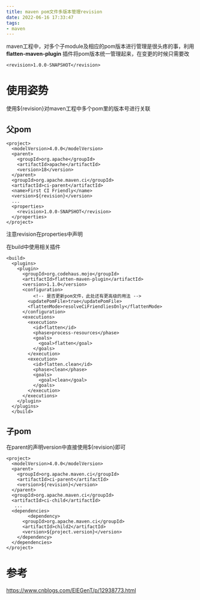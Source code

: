 ```yaml
---
title: maven pom文件多版本管理revision
date: 2022-06-16 17:33:47
tags: 
- maven
---
```


maven工程中，对多个子module及相应的pom版本进行管理是很头疼的事，利用**flatten-maven-plugin** 插件将pom版本统一管理起来，在变更的时候只需要改

<!-- more -->

```
<revision>1.0.0-SNAPSHOT</revision>
```

# 使用姿势

使用${revision}对maven工程中多个pom里的版本号进行关联

## 父pom

```
<project>
  <modelVersion>4.0.0</modelVersion>
  <parent>
    <groupId>org.apache</groupId>
    <artifactId>apache</artifactId>
    <version>18</version>
  </parent>
  <groupId>org.apache.maven.ci</groupId>
  <artifactId>ci-parent</artifactId>
  <name>First CI Friendly</name>
  <version>${revision}</version>
  ...
  <properties>
    <revision>1.0.0-SNAPSHOT</revision>
  </properties>
</project>
```

注意revision在properties中声明

在build中使用相关插件

```
<build>
  <plugins>
    <plugin>
      <groupId>org.codehaus.mojo</groupId>
      <artifactId>flatten-maven-plugin</artifactId>
      <version>1.1.0</version>
      <configuration>
          <!-- 是否更新pom文件，此处还有更高级的用法 -->
        <updatePomFile>true</updatePomFile>
        <flattenMode>resolveCiFriendliesOnly</flattenMode>
      </configuration>
      <executions>
        <execution>
          <id>flatten</id>
          <phase>process-resources</phase>
          <goals>
            <goal>flatten</goal>
          </goals>
        </execution>
        <execution>
          <id>flatten.clean</id>
          <phase>clean</phase>
          <goals>
            <goal>clean</goal>
          </goals>
        </execution>
      </executions>
    </plugin>
  </plugins>
  </build>
```
## 子pom
在parent的声明version中直接使用${revision}即可

```
<project>
  <modelVersion>4.0.0</modelVersion>
  <parent>
    <groupId>org.apache.maven.ci</groupId>
    <artifactId>ci-parent</artifactId>
    <version>${revision}</version>
  </parent>
  <groupId>org.apache.maven.ci</groupId>
  <artifactId>ci-child</artifactId>
   ...
  <dependencies>
        <dependency>
      <groupId>org.apache.maven.ci</groupId>
      <artifactId>child2</artifactId>
      <version>${project.version}</version>
    </dependency>
  </dependencies>
</project>
```

# 参考

https://www.cnblogs.com/ElEGenT/p/12938773.html